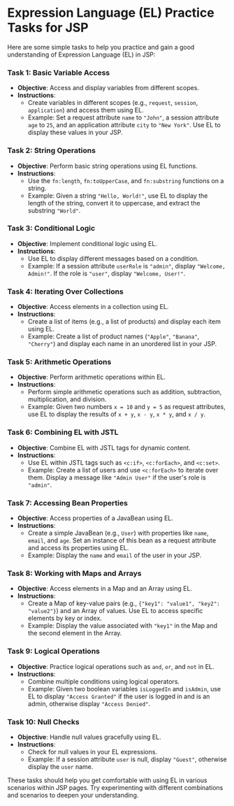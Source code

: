 # Expression Language (EL) Practice Tasks for JSP

Here are some simple tasks to help you practice and gain a good understanding of Expression Language (EL) in JSP:

### **Task 1: Basic Variable Access**
- **Objective**: Access and display variables from different scopes.
- **Instructions**: 
  - Create variables in different scopes (e.g., `request`, `session`, `application`) and access them using EL.
  - Example: Set a request attribute `name` to `"John"`, a session attribute `age` to `25`, and an application attribute `city` to `"New York"`. Use EL to display these values in your JSP.

### **Task 2: String Operations**
- **Objective**: Perform basic string operations using EL functions.
- **Instructions**:
  - Use the `fn:length`, `fn:toUpperCase`, and `fn:substring` functions on a string.
  - Example: Given a string `"Hello, World!"`, use EL to display the length of the string, convert it to uppercase, and extract the substring `"World"`.

### **Task 3: Conditional Logic**
- **Objective**: Implement conditional logic using EL.
- **Instructions**:
  - Use EL to display different messages based on a condition.
  - Example: If a session attribute `userRole` is `"admin"`, display `"Welcome, Admin!"`. If the role is `"user"`, display `"Welcome, User!"`.

### **Task 4: Iterating Over Collections**
- **Objective**: Access elements in a collection using EL.
- **Instructions**:
  - Create a list of items (e.g., a list of products) and display each item using EL.
  - Example: Create a list of product names (`"Apple"`, `"Banana"`, `"Cherry"`) and display each name in an unordered list in your JSP.

### **Task 5: Arithmetic Operations**
- **Objective**: Perform arithmetic operations within EL.
- **Instructions**:
  - Perform simple arithmetic operations such as addition, subtraction, multiplication, and division.
  - Example: Given two numbers `x = 10` and `y = 5` as request attributes, use EL to display the results of `x + y`, `x - y`, `x * y`, and `x / y`.

### **Task 6: Combining EL with JSTL**
- **Objective**: Combine EL with JSTL tags for dynamic content.
- **Instructions**:
  - Use EL within JSTL tags such as `<c:if>`, `<c:forEach>`, and `<c:set>`.
  - Example: Create a list of users and use `<c:forEach>` to iterate over them. Display a message like `"Admin User"` if the user's role is `"admin"`.

### **Task 7: Accessing Bean Properties**
- **Objective**: Access properties of a JavaBean using EL.
- **Instructions**:
  - Create a simple JavaBean (e.g., `User`) with properties like `name`, `email`, and `age`. Set an instance of this bean as a request attribute and access its properties using EL.
  - Example: Display the `name` and `email` of the user in your JSP.

### **Task 8: Working with Maps and Arrays**
- **Objective**: Access elements in a Map and an Array using EL.
- **Instructions**:
  - Create a Map of key-value pairs (e.g., `{"key1": "value1", "key2": "value2"}`) and an Array of values. Use EL to access specific elements by key or index.
  - Example: Display the value associated with `"key1"` in the Map and the second element in the Array.

### **Task 9: Logical Operations**
- **Objective**: Practice logical operations such as `and`, `or`, and `not` in EL.
- **Instructions**:
  - Combine multiple conditions using logical operators.
  - Example: Given two boolean variables `isLoggedIn` and `isAdmin`, use EL to display `"Access Granted"` if the user is logged in and is an admin, otherwise display `"Access Denied"`.

### **Task 10: Null Checks**
- **Objective**: Handle null values gracefully using EL.
- **Instructions**:
  - Check for null values in your EL expressions.
  - Example: If a session attribute `user` is null, display `"Guest"`, otherwise display the `user` name.

These tasks should help you get comfortable with using EL in various scenarios within JSP pages. Try experimenting with different combinations and scenarios to deepen your understanding.
